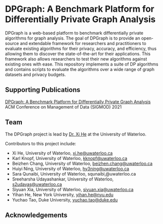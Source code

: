 # DPGraph: A Benchmark Platform for Differentially Private Graph Analysis

DPGraph is a web-based platform to benchmark differentially private algorithms for graph analysis. The goal of DPGraph is to provide an open-source and extendable framework for researchers and practitioners to evaluate existing algorithms for their privacy, accuracy, and efficiency, thus allowing them to discover the state-of-the-art for their applications. This framework also allows researchers to test their new algorithms against existing ones with ease. This repository implements a suite of DP algorithms and contains scripts to evaluate the algorithms over a wide range of graph datasets and privacy budgets.


## Supporting Publications
[DPGraph: A Benchmark Platform for Differentially Private Graph Analysis](https://dl.acm.org/doi/10.1145/3448016.3452756)
ACM Conference on Management of Data (SIGMOD) 2021

## Team
The DPGraph project is lead by [Dr. Xi He](https://cs.uwaterloo.ca/~xihe/) at the University of Waterloo. 

Contributors to this project include:

-   Xi He, University of Waterloo, xi.he@uwaterloo.ca
-   Karl Knopf, University of Waterloo, kknopf@uwaterloo.ca
-   Beizhen Chang, University of Waterloo, beizhen.chang@uwaterloo.ca
-   Huiyi Ning, University of Waterloo, hy3ning@uwaterloo.ca
-   Sara Qunaibi, University of Waterloo, squnaibi,@uwaterloo.ca
-   Sreeharsha Udayashankar, University of Waterloo, s2udayas@uwaterloo.ca
-   Siyuan Xia, University of Waterloo, siyuan.xia@uwaterloo.ca
-   Yihan He, New York University, yihan.he@nyu.edu
-   Yuchao Tao, Duke University, yuchao.tao@duke.edu

## Acknowledgements 
